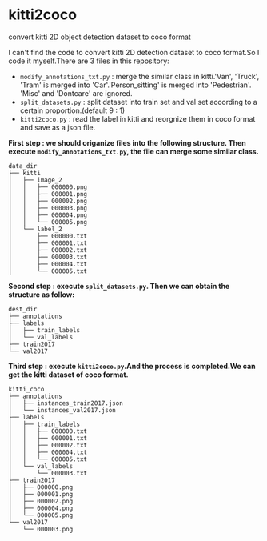 # kitti2coco
convert kitti 2D object detection dataset to coco format



I can't find the code to convert kitti 2D detection dataset to coco format.So I code it myself.There are 3 files in this repository:

- `modify_annotations_txt.py` : merge the similar class in kitti.'Van', 'Truck', 'Tram' is merged into 'Car'.'Person_sitting' is merged into 'Pedestrian'. 'Misc' and 'Dontcare' are ignored.
- `split_datasets.py` : split dataset into train set and val set according to a certain proportion.(default 9 : 1)
- `kitti2coco.py` : read the label in kitti and reorgnize them in coco format and save as a  json file.



**First step : we should origanize files into the following structure. Then execute `modify_annotations_txt.py`, the file can merge some similar class.**

```
data_dir
├── kitti
│   ├── image_2
│   │   ├── 000000.png
│   │   ├── 000001.png
│   │   ├── 000002.png
│   │   ├── 000003.png
│   │   ├── 000004.png
│   │   └── 000005.png
│   └── label_2
│       ├── 000000.txt
│       ├── 000001.txt
│       ├── 000002.txt
│       ├── 000003.txt
│       ├── 000004.txt
│       └── 000005.txt
```

**Second step : execute `split_datasets.py`. Then we can obtain the structure as follow:**

```
dest_dir
├── annotations
├── labels
│   ├── train_labels
│   └── val_labels
├── train2017
└── val2017
```

**Third step : execute `kitti2coco.py`.And the process is completed.We can get the kitti dataset of coco format.**

```
kitti_coco
├── annotations
│   ├── instances_train2017.json
│   └── instances_val2017.json
├── labels
│   ├── train_labels
│   │   ├── 000000.txt
│   │   ├── 000001.txt
│   │   ├── 000002.txt
│   │   ├── 000004.txt
│   │   └── 000005.txt
│   └── val_labels
│       └── 000003.txt
├── train2017
│   ├── 000000.png
│   ├── 000001.png
│   ├── 000002.png
│   ├── 000004.png
│   └── 000005.png
└── val2017
    └── 000003.png
```

